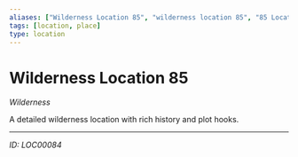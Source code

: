 ```yaml
---
aliases: ["Wilderness Location 85", "wilderness location 85", "85 Location Wilderness"]
tags: [location, place]
type: location
---
```


# Wilderness Location 85

*Wilderness*

A detailed wilderness location with rich history and plot hooks.

---
*ID: LOC00084*